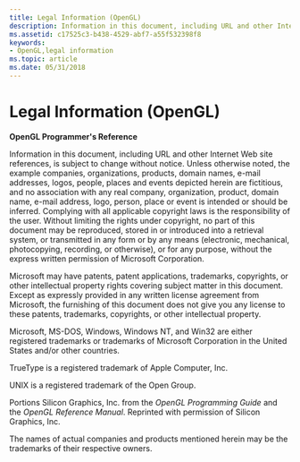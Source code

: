 ```yaml
---
title: Legal Information (OpenGL)
description: Information in this document, including URL and other Internet Web site references, is subject to change without notice.
ms.assetid: c17525c3-b438-4529-abf7-a55f532398f8
keywords:
- OpenGL,legal information
ms.topic: article
ms.date: 05/31/2018
---
```


# Legal Information (OpenGL)

**OpenGL Programmer's Reference**

Information in this document, including URL and other Internet Web site references, is subject to change without notice. Unless otherwise noted, the example companies, organizations, products, domain names, e-mail addresses, logos, people, places and events depicted herein are fictitious, and no association with any real company, organization, product, domain name, e-mail address, logo, person, place or event is intended or should be inferred. Complying with all applicable copyright laws is the responsibility of the user. Without limiting the rights under copyright, no part of this document may be reproduced, stored in or introduced into a retrieval system, or transmitted in any form or by any means (electronic, mechanical, photocopying, recording, or otherwise), or for any purpose, without the express written permission of Microsoft Corporation.

Microsoft may have patents, patent applications, trademarks, copyrights, or other intellectual property rights covering subject matter in this document. Except as expressly provided in any written license agreement from Microsoft, the furnishing of this document does not give you any license to these patents, trademarks, copyrights, or other intellectual property.

Microsoft, MS-DOS, Windows, Windows NT, and Win32 are either registered trademarks or trademarks of Microsoft Corporation in the United States and/or other countries.

TrueType is a registered trademark of Apple Computer, Inc.

UNIX is a registered trademark of the Open Group.

Portions Silicon Graphics, Inc. from the *OpenGL Programming Guide* and the *OpenGL Reference Manual*. Reprinted with permission of Silicon Graphics, Inc.

The names of actual companies and products mentioned herein may be the trademarks of their respective owners.

 

 




